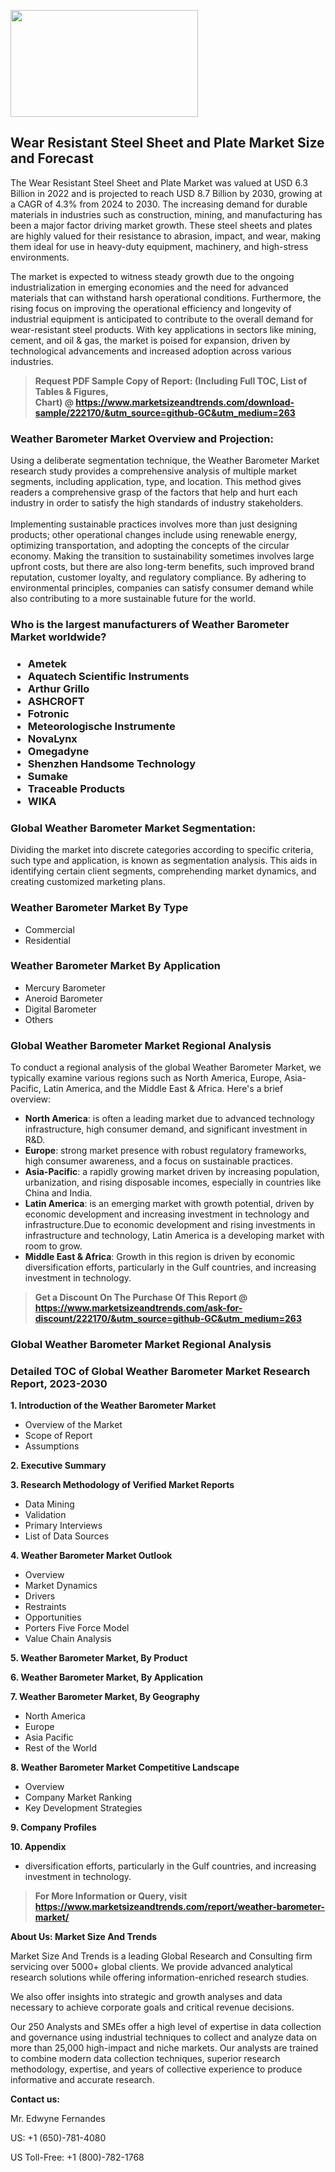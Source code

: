 <p><img class="alignnone size-medium wp-image-20088" src="https://ffe5etoiles.com/wp-content/uploads/2024/12/MST1-300x171.png" alt="" width="300" height="171" /></p><h2>Wear Resistant Steel Sheet and Plate Market Size and Forecast</h2><p>The Wear Resistant Steel Sheet and Plate Market was valued at USD 6.3 Billion in 2022 and is projected to reach USD 8.7 Billion by 2030, growing at a CAGR of 4.3% from 2024 to 2030. The increasing demand for durable materials in industries such as construction, mining, and manufacturing has been a major factor driving market growth. These steel sheets and plates are highly valued for their resistance to abrasion, impact, and wear, making them ideal for use in heavy-duty equipment, machinery, and high-stress environments.</p><p>The market is expected to witness steady growth due to the ongoing industrialization in emerging economies and the need for advanced materials that can withstand harsh operational conditions. Furthermore, the rising focus on improving the operational efficiency and longevity of industrial equipment is anticipated to contribute to the overall demand for wear-resistant steel products. With key applications in sectors like mining, cement, and oil & gas, the market is poised for expansion, driven by technological advancements and increased adoption across various industries.</p></p><blockquote id="" class=""><strong>Request PDF Sample Copy of Report: (Including Full TOC, List of Tables &amp; Figures, Chart)&nbsp;@&nbsp;<strong><a href="https://www.marketsizeandtrends.com/download-sample/222170/&utm_source=github-GC&utm_medium=263" target="_blank">https://www.marketsizeandtrends.com/download-sample/222170/&utm_source=github-GC&utm_medium=263</a></strong></strong></blockquote><h3 id="" class="">Weather Barometer Market&nbsp;Overview and Projection:</h3><p id="" class="">Using a deliberate segmentation technique, the Weather Barometer Market research study provides a comprehensive analysis of multiple market segments, including application, type, and location. This method gives readers a comprehensive grasp of the factors that help and hurt each industry in order to satisfy the high standards of industry stakeholders. <br /> <br />Implementing sustainable practices involves more than just designing products; other operational changes include using renewable energy, optimizing transportation, and adopting the concepts of the circular economy. Making the transition to sustainability sometimes involves large upfront costs, but there are also long-term benefits, such improved brand reputation, customer loyalty, and regulatory compliance. By adhering to environmental principles, companies can satisfy consumer demand while also contributing to a more sustainable future for the world.</p><h3 id="" class="">Who is the largest manufacturers of&nbsp;Weather Barometer Market worldwide?</h3><h3 class=""><p><ul><li>Ametek </li><li> Aquatech Scientific Instruments </li><li> Arthur Grillo </li><li> ASHCROFT </li><li> Fotronic </li><li> Meteorologische Instrumente </li><li> NovaLynx </li><li> Omegadyne </li><li> Shenzhen Handsome Technology </li><li> Sumake </li><li> Traceable Products </li><li> WIKA</li></ul></p></h3><h3 id="" class="">Global&nbsp;Weather Barometer Market Segmentation:</h3><p id="" class="">Dividing the market into discrete categories according to specific criteria, such type and application, is known as segmentation analysis. This aids in identifying certain client segments, comprehending market dynamics, and creating customized marketing plans.</p><h3 id="" class="">Weather Barometer Market&nbsp;By Type</h3><p><p><ul><li>Commercial</li><li> Residential</p></li></ul></p></p><h3 id="" class="">Weather Barometer Market&nbsp;By Application</h3><p class=""><p><ul><li>Mercury Barometer</li><li> Aneroid Barometer</li><li> Digital Barometer</li><li> Others</li></ul></p></p><h3 id="" class="">Global Weather Barometer Market Regional Analysis</h3><p id="" class="">To conduct a regional analysis of the global Weather Barometer Market, we typically examine various regions such as North America, Europe, Asia-Pacific, Latin America, and the Middle East &amp; Africa. Here's a brief overview:</p><ul><li><strong>North America</strong>: is often a leading market due to advanced technology infrastructure, high consumer demand, and significant investment in R&amp;D.</li><li><strong>Europe</strong>: strong market presence with robust regulatory frameworks, high consumer awareness, and a focus on sustainable practices.</li><li><strong>Asia-Pacific</strong>: a rapidly growing market driven by increasing population, urbanization, and rising disposable incomes, especially in countries like China and India.</li><li><strong>Latin America</strong>: is an emerging market with growth potential, driven by economic development and increasing investment in technology and infrastructure.Due to economic development and rising investments in infrastructure and technology, Latin America is a developing market with room to grow.</li><li><strong>Middle East &amp; Africa</strong>: Growth in this region is driven by economic diversification efforts, particularly in the Gulf countries, and increasing investment in technology.</li></ul><blockquote id="" class=""><strong>Get a Discount On The Purchase Of This Report @ <strong><a href="https://www.marketsizeandtrends.com/ask-for-discount/222170/&utm_source=github-GC&utm_medium=263" target="_blank">https://www.marketsizeandtrends.com/ask-for-discount/222170/&utm_source=github-GC&utm_medium=263</a></strong></strong></blockquote><h3 id="" class="">Global Weather Barometer Market Regional Analysis</h3><h3 id="" class="">Detailed TOC of Global Weather Barometer Market Research Report, 2023-2030</h3><p id="" class=""><strong>1. Introduction of the Weather Barometer Market</strong></p><ul><li>Overview of the Market</li><li>Scope of Report</li><li>Assumptions</li></ul><p id="" class=""><strong>2. Executive Summary</strong></p><p id="" class=""><strong>3. Research Methodology of Verified Market Reports</strong></p><ul><li>Data Mining</li><li>Validation</li><li>Primary Interviews</li><li>List of Data Sources</li></ul><p id="" class=""><strong>4. Weather Barometer Market Outlook</strong></p><ul><li>Overview</li><li>Market Dynamics</li><li>Drivers</li><li>Restraints</li><li>Opportunities</li><li>Porters Five Force Model</li><li>Value Chain Analysis</li></ul><p id="" class=""><strong>5. Weather Barometer Market, By Product</strong></p><p id="" class=""><strong>6. Weather Barometer Market, By Application</strong></p><p id="" class=""><strong>7. Weather Barometer Market, By Geography</strong></p><ul><li>North America</li><li>Europe</li><li>Asia Pacific</li><li>Rest of the World</li></ul><p id="" class=""><strong>8. Weather Barometer Market Competitive Landscape</strong></p><ul><li>Overview</li><li>Company Market Ranking</li><li>Key Development Strategies</li></ul><p id="" class=""><strong>9. Company Profiles</strong></p><p id="" class=""><strong>10. Appendix</strong></p><ul><li>diversification efforts, particularly in the Gulf countries, and increasing investment in technology.</li></ul><blockquote id="" class=""><strong>For More Information or Query, visit <strong><strong><a href="https://www.marketsizeandtrends.com/report/weather-barometer-market/" target="_blank">https://www.marketsizeandtrends.com/report/weather-barometer-market/</a></strong></strong></strong></blockquote><p id="" class=""><strong>About Us: Market Size And Trends</strong></p><p id="" class="">Market Size And Trends is a leading Global Research and Consulting firm servicing over 5000+ global clients. We provide advanced analytical research solutions while offering information-enriched research studies.</p><p id="" class="">We also offer insights into strategic and growth analyses and data necessary to achieve corporate goals and critical revenue decisions.</p><p id="" class="">Our 250 Analysts and SMEs offer a high level of expertise in data collection and governance using industrial techniques to collect and analyze data on more than 25,000 high-impact and niche markets. Our analysts are trained to combine modern data collection techniques, superior research methodology, expertise, and years of collective experience to produce informative and accurate research.</p><p id="" class=""><strong>Contact us:</strong></p><p id="" class="">Mr. Edwyne Fernandes</p><p id="" class="">US: +1 (650)-781-4080</p><p id="" class="">US Toll-Free: +1 (800)-782-1768</p>

